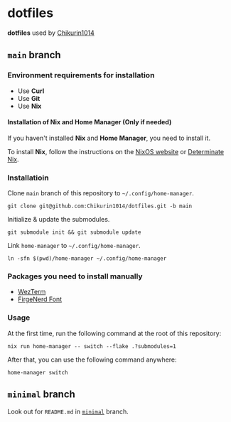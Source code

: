 # dotfiles

**dotfiles** used by [Chikurin1014](https://github.com/Chikurin1014)

## `main` branch

### Environment requirements for installation

- Use **Curl**
- Use **Git**
- Use **Nix**

#### Installation of Nix and Home Manager (Only if needed)

If you haven't installed **Nix** and **Home Manager**, you need to install it.

To install **Nix**, follow the instructions on the [NixOS website](https://nixos.org/download/)
or [Determinate Nix](https://docs.determinate.systems/determinate-nix#getting-started).

### Installatioin

Clone `main` branch of this repository to `~/.config/home-manager`.

```shell
git clone git@github.com:Chikurin1014/dotfiles.git -b main
```

Initialize & update the submodules.

```shell
git submodule init && git submodule update
```

Link `home-manager` to `~/.config/home-manager`.

```shell
ln -sfn $(pwd)/home-manager ~/.config/home-manager
```

### Packages you need to install manually

- [WezTerm](https://wezfurlong.org/wezterm/installation.html)
- [FirgeNerd Font](https://github.com/yuru7/Firge/releases)

### Usage

At the first time, run the following command at the root of this repository:

```shell
nix run home-manager -- switch --flake .?submodules=1
```

After that, you can use the following command anywhere:

```shell
home-manager switch
```

## `minimal` branch

Look out for `README.md` in [`minimal`](https://github.com/Chikurin1014/dotfiles/tree/minimal) branch.
